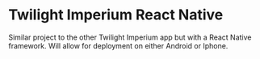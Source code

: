# Twilight Imperium React Native
Similar project to the other Twilight Imperium app but with a React Native framework. Will allow for deployment on either Android or Iphone. 


